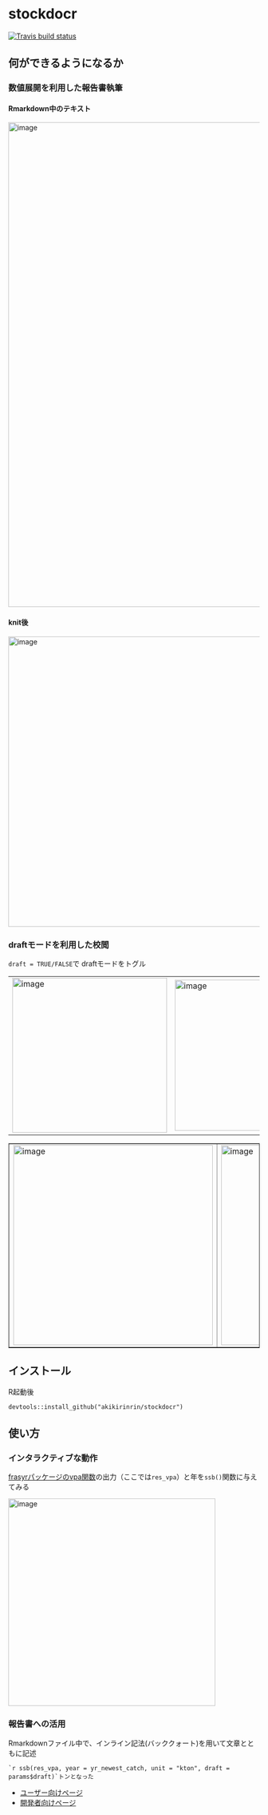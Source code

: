  # stockdocr
[![Travis build status](https://travis-ci.com/akikirinrin/stockdocr.svg?branch=master)](https://travis-ci.com/akikirinrin/stockdocr)

## 何ができるようになるか

### 数値展開を利用した報告書執筆
#### Rmarkdown中のテキスト
<img width="970" alt="image" src="https://user-images.githubusercontent.com/14845847/69840348-93154980-129e-11ea-835b-42ae3327c8b8.png">

#### knit後
<img width="581" alt="image" src="https://user-images.githubusercontent.com/14845847/69840440-e091b680-129e-11ea-8ba0-03bb31b72d12.png">

### draftモードを利用した校閲
`draft = TRUE/FALSE`で draftモードをトグル

<table border="0" cellspacing="0" cellpadding="30">
 <tr>
  <td><img width="310" alt="image" src="https://user-images.githubusercontent.com/14845847/69840625-8b09d980-129f-11ea-92a4-08c976d0e8a9.png">
  </td>
  <td><img width="302" alt="image" src="https://user-images.githubusercontent.com/14845847/69840990-d4a6f400-12a0-11ea-898e-62686e9c6403.png">
  </td>
 </tr>
</table>

<table border="1" cellspacing="0" cellpadding="1">
 <tr>
  <td><img width="400" alt="image" src="https://user-images.githubusercontent.com/14845847/69840867-6bbf7c00-12a0-11ea-9d49-aea71b35b83d.png">
  </td>
  <td>
   <img width="400" alt="image" src="https://user-images.githubusercontent.com/14845847/69840963-b7722580-12a0-11ea-94e2-0d148850abca.png">
</td>
  </tr>
</table>

## インストール
R起動後
```
devtools::install_github("akikirinrin/stockdocr")
```

## 使い方
### インタラクティブな動作
[frasyrパッケージのvpa関数](https://github.com/ichimomo/frasyr/blob/master/R/rvpa.r#L493-L494)の出力（ここでは`res_vpa`）と年を`ssb()`関数に与えてみる

<img width="415" alt="image" src="https://user-images.githubusercontent.com/14845847/69841359-2f8d1b00-12a2-11ea-817b-87256aa95e3d.png">

### 報告書への活用
Rmarkdownファイル中で、インライン記法(バッククォート)を用いて文章とともに記述
```
`r ssb(res_vpa, year = yr_newest_catch, unit = "kton", draft = params$draft)`トンとなった
```

- [ユーザー向けページ](https://github.com/akikirinrin/stockdocr/wiki/%E3%83%A6%E3%83%BC%E3%82%B6%E3%83%BC%E5%90%91%E3%81%91%E3%83%9A%E3%83%BC%E3%82%B8)
- [開発者向けページ](https://github.com/akikirinrin/stockdocr/wiki/%E9%96%8B%E7%99%BA%E8%80%85%E5%90%91%E3%81%91%E3%83%9A%E3%83%BC%E3%82%B8)
